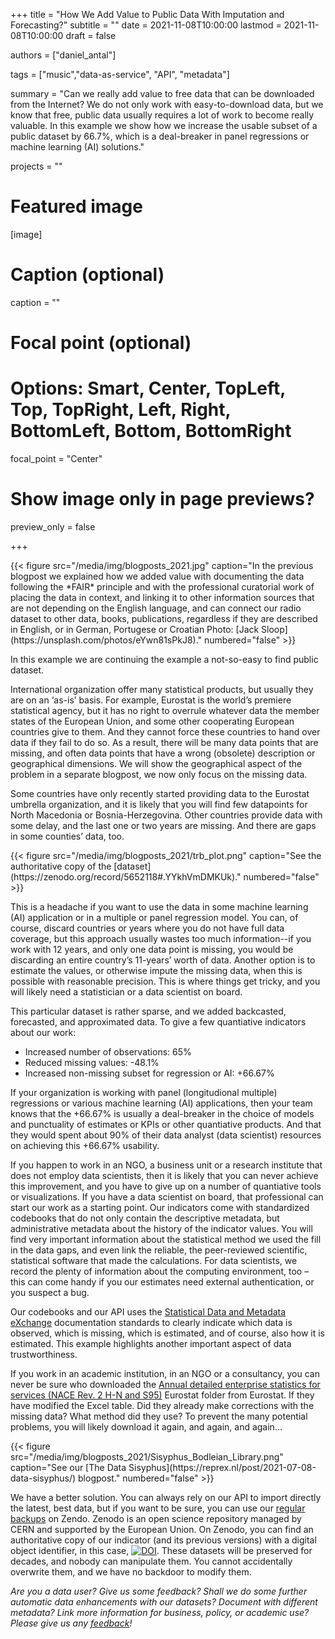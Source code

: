 +++
title = "How We Add Value to Public Data With Imputation and Forecasting?"
subtitle = ""
date = 2021-11-08T10:00:00
lastmod = 2021-11-08T10:00:00
draft = false

authors = ["daniel_antal"]

tags = ["music","data-as-service", "API", "metadata"]

summary = "Can we really add value to free data that can be downloaded from the Internet?  We do not only work with easy-to-download data, but we know that free, public data usually requires a lot of work to become really valuable. In this example we show how we increase the usable subset of a public dataset by 66.7%, which is a deal-breaker in panel regressions or machine learning (AI) solutions."

projects = ""

# Featured image
[image]
  # Caption (optional)
  caption = ""

  # Focal point (optional)
  # Options: Smart, Center, TopLeft, Top, TopRight, Left, Right, BottomLeft, Bottom, BottomRight
  focal_point = "Center"

  # Show image only in page previews?
  preview_only = false

+++

<td style="text-align: center;">{{< figure src="/media/img/blogposts_2021.jpg" caption="In the previous blogpost we explained how we added value with documenting the data following the *FAIR* principle and with the professional curatorial work of placing the data in context, and linking it to other information sources that are not depending on the English language, and can connect our radio dataset to other data, books, publications, regardless if they are described in English, or in German, Portugese or Croatian Photo: [Jack Sloop](https://unsplash.com/photos/eYwn81sPkJ8)." numbered="false" >}}</td>

In this example we are continuing the example a not-so-easy to find public dataset.

International organization offer many statistical products, but usually they are on an ‘as-is’ basis. For example, Eurostat is the world’s premiere statistical agency, but it has no right to overrule whatever data the member states of the European Union, and some other cooperating European countries give to them. And they cannot force these countries to hand over data if they fail to do so. As a result, there will be many data points that are missing, and often data points that have a wrong (obsolete) description or geographical dimensions. We will show the geographical aspect of the problem in a separate blogpost, we now only focus on the missing data.

Some countries have only recently started providing data to the Eurostat umbrella organization, and it is likely that you will find few datapoints for North Macedonia or Bosnia-Herzegovina. Other countries provide data with some delay, and the last one or two years are missing. And there are gaps in some counties’ data, too.

<td style="text-align: center;">{{< figure src="/media/img/blogposts_2021/trb_plot.png" caption="See the authoritative copy of the [dataset](https://zenodo.org/record/5652118#.YYkhVmDMKUk)." numbered="false" >}}</td>


This is a headache if you want to use the data in some machine learning (AI) application or in a multiple or panel regression model. You can, of course, discard countries or years where you do not have full data coverage, but this approach usually wastes too much information--if you work with 12 years, and only one data point is missing, you would be discarding an entire country’s 11-years’ worth of data. Another option is to estimate the values, or otherwise impute the missing data, when this is possible with reasonable precision. This is where things get tricky, and you will likely need a statistician or a data scientist on board.

This particular dataset is rather sparse, and we added backcasted, forecasted, and approximated data. To give a few quantiative indicators about our work:

- Increased number of observations: 65%
- Reduced missing values: -48.1%
- Increased non-missing subset for regression or AI: +66.67%

If your organization is working with panel (longitudional multiple) regressions or various machine learning (AI) applications, then your team knows that the +66.67% is usually a deal-breaker in the choice of models and punctuality of estimates or KPIs or other quantiative products.  And that they would spent about 90% of their data analyst (data scientist) resources on achieving this +66.67% usability.

If you happen to work in an NGO, a business unit or a research institute that does not employ data scientists, then it is likely that you can never achieve this improvement, and you have to give up on a number of quantiative tools or visualizations.  If you  have a data scientist on board, that professional can start our work as a starting point.  Our indicators come with standardized codebooks that do not only contain the descriptive metadata, but administrative metadata about the history of the indicator values. You will find very important information about the statistical method we used the fill in the data gaps, and even link the reliable, the peer-reviewed scientific, statistical software that made the calculations. For data scientists, we record the plenty of information about the computing environment, too – this can come handy if you our estimates need external authentication, or you suspect a bug.

Our codebooks and our API uses the [Statistical Data and Metadata eXchange](https://sdmx.org/?page_id=3215/) documentation standards to clearly indicate which data is observed, which is missing, which is estimated, and of course, also how it is estimated. 
This example highlights another important aspect of data trustworthiness. 

If you work in an academic institution, in an NGO or a consultancy, you can never be sure who downloaded the [Annual detailed enterprise statistics for services (NACE Rev. 2 H-N and S95)](https://appsso.eurostat.ec.europa.eu/nui/show.do?dataset=sbs_na_1a_se_r2&lang=en) Eurostat folder from Eurostat. If they have modified the Excel table. Did they already make corrections with the missing data? What method did they use? To prevent the many potential problems, you will likely download it again, and again, and again...

<td style="text-align: center;">{{< figure src="/media/img/blogposts_2021/Sisyphus_Bodleian_Library.png" caption="See our [The Data Sisyphus](https://reprex.nl/post/2021-07-08-data-sisyphus/) blogpost." numbered="false" >}}</td>

We have a better solution. You can always rely on our API to import directly the latest, best data, but if you want to be sure, you can use our [regular backups](https://zenodo.org/record/5652118#.YYhGOGDMLIU) on Zendo. Zenodo is an open science repository managed by CERN and supported by the European Union. On Zenodo, you can find an authoritative copy of our indicator (and its previous versions) with a digital object identifier, in  this case, [![DOI](https://zenodo.org/badge/DOI/10.5281/zenodo.5652118.svg)](https://doi.org/10.5281/zenodo.5652118). These datasets will be preserved for decades, and nobody can manipulate them. You cannot accidentally overwrite them, and we have no backdoor to modify them.

*Are you a data user? Give us some feedback? Shall we do some further
automatic data enhancements with our datasets? Document with different
metadata? Link more information for business, policy, or academic use? Please 
give us any [feedback](https://reprex.nl/#contact)!*
